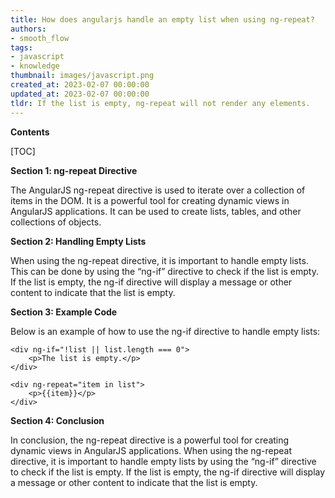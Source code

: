 ```yaml
---
title: How does angularjs handle an empty list when using ng-repeat?
authors:
- smooth_flow
tags:
- javascript
- knowledge
thumbnail: images/javascript.png
created_at: 2023-02-07 00:00:00
updated_at: 2023-02-07 00:00:00
tldr: If the list is empty, ng-repeat will not render any elements.
---
```


**Contents**

[TOC]

**Section 1: ng-repeat Directive**

The AngularJS ng-repeat directive is used to iterate over a collection of items in the DOM. It is a powerful tool for creating dynamic views in AngularJS applications. It can be used to create lists, tables, and other collections of objects.

**Section 2: Handling Empty Lists**

When using the ng-repeat directive, it is important to handle empty lists. This can be done by using the “ng-if” directive to check if the list is empty. If the list is empty, the ng-if directive will display a message or other content to indicate that the list is empty.

**Section 3: Example Code**

Below is an example of how to use the ng-if directive to handle empty lists:

```
<div ng-if="!list || list.length === 0">
    <p>The list is empty.</p>
</div>

<div ng-repeat="item in list">
    <p>{{item}}</p>
</div>
```

**Section 4: Conclusion**

In conclusion, the ng-repeat directive is a powerful tool for creating dynamic views in AngularJS applications. When using the ng-repeat directive, it is important to handle empty lists by using the “ng-if” directive to check if the list is empty. If the list is empty, the ng-if directive will display a message or other content to indicate that the list is empty.
